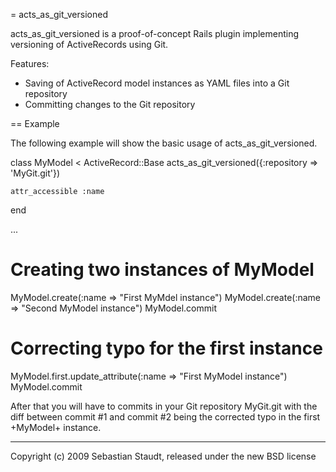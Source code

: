= acts_as_git_versioned

acts_as_git_versioned is a proof-of-concept Rails plugin implementing versioning
of ActiveRecords using Git.

Features:
* Saving of ActiveRecord model instances as YAML files into a Git repository
* Committing changes to the Git repository


== Example

The following example will show the basic usage of acts_as_git_versioned.

  class MyModel < ActiveRecord::Base
    acts_as_git_versioned({:repository => 'MyGit.git'})

    attr_accessible :name
  end

...

  # Creating two instances of MyModel
  MyModel.create(:name => "First MyMdel instance")
  MyModel.create(:name => "Second MyModel instance")
  MyModel.commit

  # Correcting typo for the first instance
  MyModel.first.update_attribute(:name => "First MyModel instance")
  MyModel.commit

After that you will have to commits in your Git repository MyGit.git with the
diff between commit #1 and commit #2 being the corrected typo in the first
+MyModel+ instance.

---

Copyright (c) 2009 Sebastian Staudt, released under the new BSD license
